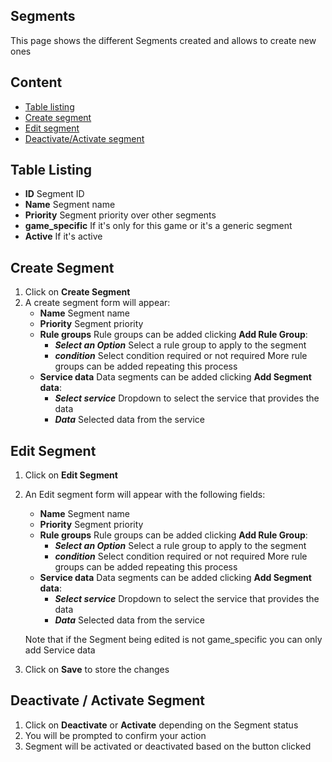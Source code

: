 ## Segments

This page shows the different Segments created and allows to create new ones

## Content
- [Table listing](#table-listing)
- [Create segment](#create-segment)
- [Edit segment](#edit-segment)
- [Deactivate/Activate segment](#deactivate-activate-segment)


## Table Listing

- **ID** Segment ID
- **Name** Segment name
- **Priority** Segment priority over other segments
- **game_specific** If it's only for this game or it's a generic segment
- **Active** If it's active

## Create Segment

1. Click on **Create Segment**
2. A create segment form will appear:
    - **Name** Segment name
    - **Priority** Segment priority
    - **Rule groups** Rule groups can be added clicking **Add Rule Group**:
        - ***Select an Option*** Select a rule group to apply to the segment
        - ***condition*** Select condition required or not required
        More rule groups can be added repeating this process
    - **Service data** Data segments can be added clicking **Add Segment data**:
        - ***Select service*** Dropdown to select the service that provides the data
        - ***Data*** Selected data from the service

## Edit Segment

1. Click on **Edit Segment**
2. An Edit segment form will appear with the following fields:
    - **Name** Segment name
    - **Priority** Segment priority
    - **Rule groups** Rule groups can be added clicking **Add Rule Group**:
        - ***Select an Option*** Select a rule group to apply to the segment
        - ***condition*** Select condition required or not required
        More rule groups can be added repeating this process
    - **Service data** Data segments can be added clicking **Add Segment data**:
        - ***Select service*** Dropdown to select the service that provides the data
        - ***Data*** Selected data from the service

    
    Note that if the Segment being edited is not game_specific you can only add Service data

3. Click on **Save** to store the changes

## Deactivate / Activate Segment

1. Click on **Deactivate** or **Activate** depending on the Segment status
2. You will be prompted to confirm your action
3. Segment will be activated or deactivated based on the button clicked